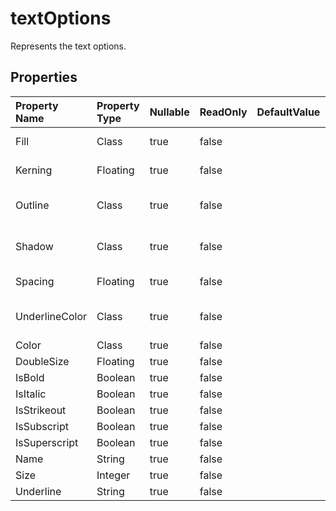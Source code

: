# **textOptions**

Represents the text options. 

## **Properties**

| Property Name | Property Type | Nullable |  ReadOnly | DefaultValue | Description | 
| :- | :- | :- |:- |  :- | :- |
|Fill|Class|true|false |  |Represents fill format.|
|Kerning|Floating|true|false |  |Represents kerning.|
|Outline|Class|true|false |  |Represents outline format.|
|Shadow|Class|true|false |  |Represents shadow effect.|
|Spacing|Floating|true|false |  |Represents spacing.|
|UnderlineColor|Class|true|false |  |Represents under line color.|
|Color|Class|true|false |  ||
|DoubleSize|Floating|true|false |  ||
|IsBold|Boolean|true|false |  ||
|IsItalic|Boolean|true|false |  ||
|IsStrikeout|Boolean|true|false |  ||
|IsSubscript|Boolean|true|false |  ||
|IsSuperscript|Boolean|true|false |  ||
|Name|String|true|false |  ||
|Size|Integer|true|false |  ||
|Underline|String|true|false |  ||


